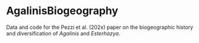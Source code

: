 # AgalinisBiogeography
Data and code for the Pezzi et al. (202x) paper on the biogeographic history and diversification of *Agalinis* and *Esterhazya*.
